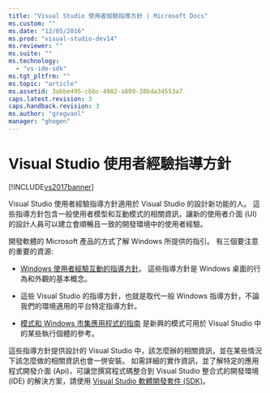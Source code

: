 ```yaml
---
title: "Visual Studio 使用者經驗指導方針 | Microsoft Docs"
ms.custom: ""
ms.date: "12/05/2016"
ms.prod: "visual-studio-dev14"
ms.reviewer: ""
ms.suite: ""
ms.technology: 
  - "vs-ide-sdk"
ms.tgt_pltfrm: ""
ms.topic: "article"
ms.assetid: 3abbe495-cbbc-4982-a809-38bda34553a7
caps.latest.revision: 3
caps.handback.revision: 3
ms.author: "gregvanl"
manager: "ghogen"
---
```

# Visual Studio 使用者經驗指導方針
[!INCLUDE[vs2017banner](../../code-quality/includes/vs2017banner.md)]

Visual Studio 使用者經驗指導方針適用於 Visual Studio 的設計新功能的人。 這些指導方針包含一般使用者模型和互動模式的相關資訊，讓新的使用者介面 \(UI\) 的設計人員可以建立會順暢且一致的開發環境中的使用者經驗。  
  
 開發軟體的 Microsoft 產品的方式了解 Windows 所提供的指引。 有三個要注意的重要的資源:  
  
-   [Windows 使用者經驗互動的指導方針](https://msdn.microsoft.com/en-us/library/aa511258.aspx)。 這些指導方針是 Windows 桌面的行為和外觀的基本概念。  
  
-   這些 Visual Studio 的指導方針，也就是取代一般 Windows 指導方針，不論我們的環境適用的平台特定指導方針。  
  
-   [模式和 Windows 市集應用程式的指南](https://dev.windows.com/en-us/design/interaction-ux) 是新興的模式可用於 Visual Studio 中的某些執行個體的參考。  
  
 這些指導方針提供設計的 Visual Studio 中，該怎麼辦的相關資訊，並在某些情況下該怎麼做的相關資訊也會一併安裝。 如需詳細的實作資訊，並了解特定的應用程式開發介面 \(Api\)，可讓您撰寫程式碼整合到 Visual Studio 整合式的開發環境 \(IDE\) 的解決方案，請使用 [Visual Studio 軟體開發套件 \(SDK\)](https://msdn.microsoft.com/en-us/library/bb166441.aspx)。